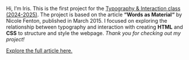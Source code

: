 Hi, I’m Iris.
This is the first project for the [Typography & Interaction class (2024-2025)](https://typography-interaction-2425.github.io/). 
  The project is based on the article **“Words as Material“** by Nicole Fenton, published in March 2015.
I focused on exploring the relationship between typography and interaction with creating **HTML** and **CSS** to structure and style the webpage.
*Thank you for checking out my project!*

[Explore the full article here.](https://www.nicolefenton.com/words-as-material/)
